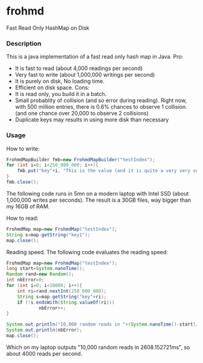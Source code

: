 # frohmd
Fast Read Only HashMap on Disk

### Description

This is a java implementation of a fast read only hash map in Java. 
Pro: 
- It is fast to read (about 4,000 readings per second)
- Very fast to write (about 1,000,000 writings per second)
- It is purely on disk, No loading time.
- Efficient on disk space.
Cons:
- It is read only, you build it in a batch.
- Small probablity of collision (and so error during reading). 
 Right now, with 500 million entries, there is 0.6% chances to observe 1 collision. (and one chance over 20,000 to observe 2 collisions)
- Duplicate keys may results in using more disk than necessary

### Usage

How to write:
```java
FrohmdMapBuilder fmb=new FrohmdMapBuilder("testIndex");
for (int i=0; i<250_000_000; i++){
	fmb.put("key"+i, "This is the value (and it is quite a very very very long value) for the key. "+i);
}
fmb.close();
```
The following code runs in 5mn on a modern laptop with Intel SSD (about 1,000,000 writes per seconds). The result is a 30GB files, way bigger than my 16GB of RAM.

How to read:
```java
FrohmdMap map=new FrohmdMap("testIndex");
String s=map.getString("key1");
map.close();
```

Reading speed. The following code evaluates the reading speed:
```java
FrohmdMap map=new FrohmdMap("testIndex");
long start=System.nanoTime();
Random rand=new Random();
int nbError=0;
for (int i=0; i<10000; i++){
	int ri=rand.nextInt(250_000_000);
	String s=map.getString("key"+ri);
	if (!s.endsWith(String.valueOf(ri)))
			nbError++;
}

System.out.println("10,000 random reads in "+(System.nanoTime()-start)/1e6+"ms");
System.out.println(nbError);
map.close();
```
Which on my laptop outputs "10,000 random reads in 2608.152721ms", so about 4000 reads per second.

